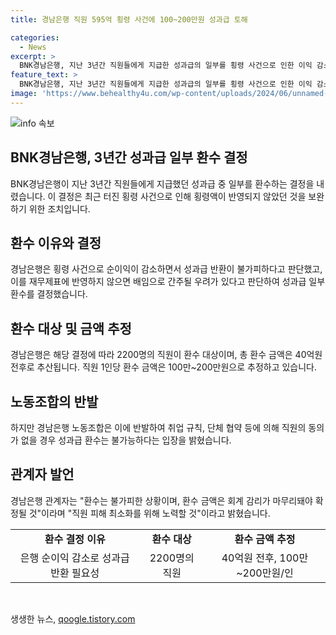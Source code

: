 ```yaml
---
title: 경남은행 직원 595억 횡령 사건에 100~200만원 성과급 토해

categories:
  - News
excerpt: >
  BNK경남은행, 지난 3년간 직원들에게 지급한 성과급의 일부를 횡령 사건으로 인한 이익 감소에 대비해 환수 결정. 횡령액 2988억원, 순손실 595억원. 2021년~2023년 재무제표 수정 결의, 441억원 손실액 반영. 직원 2200명 대상으로 총 환수 금액 40억원 전후로 추산. 노동조합은 환수 반발, 관련 직원의 권한을 노조가 법률 대응 예정. 경남은행 관계자는 환수 금액은 감리 결과에 따라 확정되며 직원 피해 최소화를 위해 최선을 다할 것이라고 전했다.
feature_text: >
  BNK경남은행, 지난 3년간 직원들에게 지급한 성과급의 일부를 횡령 사건으로 인한 이익 감소에 대비해 환수 결정. 횡령액 2988억원, 순손실 595억원. 2021년~2023년 재무제표 수정 결의, 441억원 손실액 반영. 직원 2200명 대상으로 총 환수 금액 40억원 전후로 추산. 노동조합은 환수 반발, 관련 직원의 권한을 노조가 법률 대응 예정. 경남은행 관계자는 환수 금액은 감리 결과에 따라 확정되며 직원 피해 최소화를 위해 최선을 다할 것이라고 전했다.
image: 'https://www.behealthy4u.com/wp-content/uploads/2024/06/unnamed-file.png'
---
```


<p><img src="https://www.behealthy4u.com/wp-content/uploads/2024/06/unnamed-file.png" alt="info 속보" /></p>

<h2 data-ke-size="size26">BNK경남은행, 3년간 성과급 일부 환수 결정</h2>

<p data-ke-size="size16">BNK경남은행이 지난 3년간 직원들에게 지급했던 성과급 중 일부를 환수하는 결정을 내렸습니다. 이 결정은 최근 터진 횡령 사건으로 인해 횡령액이 반영되지 않았던 것을 보완하기 위한 조치입니다.</p>

<h2 data-ke-size="size24">환수 이유와 결정</h2>

<p data-ke-size="size16">경남은행은 횡령 사건으로 순이익이 감소하면서 성과급 반환이 불가피하다고 판단했고, 이를 재무제표에 반영하지 않으면 배임으로 간주될 우려가 있다고 판단하여 성과급 일부 환수를 결정했습니다.</p>

<h2 data-ke-size="size24">환수 대상 및 금액 추정</h2>

<p data-ke-size="size16">경남은행은 해당 결정에 따라 2200명의 직원이 환수 대상이며, 총 환수 금액은 40억원 전후로 추산됩니다. 직원 1인당 환수 금액은 100만~200만원으로 추정하고 있습니다. </p>

<h2 data-ke-size="size24">노동조합의 반발</h2>

<p data-ke-size="size16">하지만 경남은행 노동조합은 이에 반발하여 취업 규칙, 단체 협약 등에 의해 직원의 동의가 없을 경우 성과급 환수는 불가능하다는 입장을 밝혔습니다.</p>

<h2 data-ke-size="size24">관계자 발언</h2>

<p data-ke-size="size16">경남은행 관계자는 "환수는 불가피한 상황이며, 환수 금액은 회계 감리가 마무리돼야 확정될 것"이라며 "직원 피해 최소화를 위해 노력할 것"이라고 밝혔습니다.</p>

<table>
    <tbody>
        <tr>
            <td style="text-align: center; height: 17px;"><b>환수 결정 이유</b></td>
            <td style="text-align: center; height: 17px;"><b>환수 대상</b></td>
            <td style="text-align: center; height: 17px;"><b>환수 금액 추정</b></td>
        </tr>
        <tr>
            <td style="text-align: center; height: 17px;">은행 순이익 감소로 성과급 반환 필요성</td>
            <td style="text-align: center; height: 17px;">2200명의 직원</td>
            <td style="text-align: center; height: 17px;">40억원 전후, 100만~200만원/인</td>
        </tr>
    </tbody>
</table>

<p data-ke-size="size16">&nbsp;</p>
생생한 뉴스, <a href="https://qoogle.tistory.com" rel="dofollow">qoogle.tistory.com</a>


